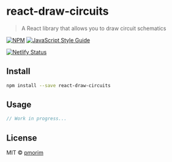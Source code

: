 # react-draw-circuits

> A React library that allows you to draw circuit schematics

[![NPM](https://img.shields.io/npm/v/react-draw-circuits.svg)](https://www.npmjs.com/package/react-draw-circuits) [![JavaScript Style Guide](https://img.shields.io/badge/code_style-standard-brightgreen.svg)](https://standardjs.com)

[![Netlify Status](https://api.netlify.com/api/v1/badges/4b893982-6105-499c-971e-a42eb0797b37/deploy-status)](https://app.netlify.com/sites/react-draw-circuits/deploys)

## Install

```bash
npm install --save react-draw-circuits
```

## Usage

```jsx
// Work in progress...
```

## License

MIT © [pmorim](https://github.com/pmorim)

